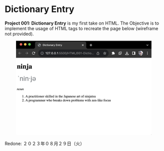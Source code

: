 # Dictionary Entry

**Project 001: Dictionary Entry** is my first take on HTML. The Objective is to implement the usage of HTML tags to recreate the page below (wireframe not provided).

<div align="center">
<img src="img/dictionary-entry.png" height="300px">
</div>

Redone: ２０２３年０８月２９日（火）